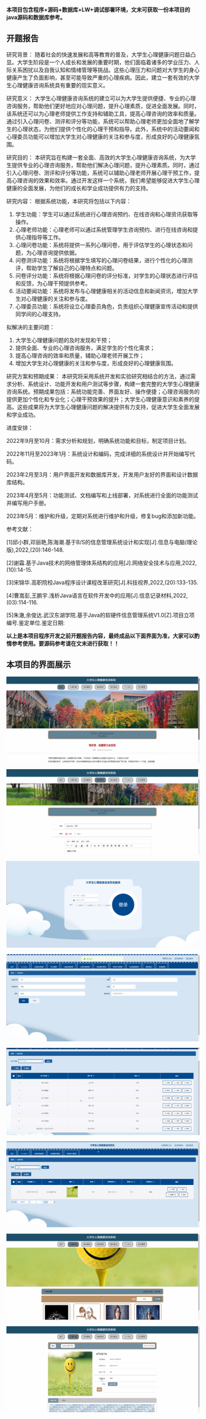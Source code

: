 ****本项目包含程序+源码+数据库+LW+调试部署环境，文末可获取一份本项目的java源码和数据库参考。****

## ******开题报告******

研究背景：
随着社会的快速发展和高等教育的普及，大学生心理健康问题日益凸显。大学生阶段是一个人成长和发展的重要时期，他们面临着诸多的学业压力、人际关系困扰以及自我认知和情绪管理等挑战。这些心理压力和问题对大学生的身心健康产生了负面影响，甚至可能导致严重的心理疾病。因此，建立一套有效的大学生心理健康咨询系统具有重要的现实意义。

研究意义：
大学生心理健康咨询系统的建立可以为大学生提供便捷、专业的心理咨询服务，帮助他们更好地应对心理问题，提升心理素质，促进全面发展。同时，该系统还可以为心理老师提供工作支持和辅助工具，提高心理咨询的效率和质量。通过引入心理问卷、测评和评分等功能，系统可以帮助心理老师更加全面地了解学生的心理状态，为他们提供个性化的心理干预和指导。此外，系统中的活动要闻和心理委员功能可以增加大学生对心理健康的关注和参与度，形成良好的心理健康氛围。

研究目的：
本研究旨在构建一套全面、高效的大学生心理健康咨询系统，为大学生提供专业的心理咨询服务，帮助他们解决心理问题，提升心理素质。同时，通过引入心理问卷、测评和评分等功能，系统可以辅助心理老师开展心理干预工作，提高心理咨询的效果和效率。通过开发这样一个系统，我们希望能够促进大学生心理健康的全面发展，为他们的成长和学业成功提供有力的支持。

研究内容： 根据系统功能，本研究将包括以下内容：

  1. 学生功能：学生可以通过系统进行心理咨询预约、在线咨询和心理资讯获取等操作。
  2. 心理老师功能：心理老师可以通过系统管理学生咨询预约、进行在线咨询和提供心理指导等工作。
  3. 心理问卷功能：系统将提供一系列心理问卷，用于评估学生的心理状态和问题，为心理咨询提供依据。
  4. 问卷测评功能：系统将根据学生填写的心理问卷结果，进行个性化的心理测评，帮助学生了解自己的心理特点和问题。
  5. 问卷评分功能：系统将根据心理问卷的评分标准，对学生的心理状态进行评估和反馈，为心理干预提供参考。
  6. 活动要闻功能：系统将发布与心理健康相关的活动信息和新闻资讯，增加大学生对心理健康的关注和参与度。
  7. 心理委员功能：系统将设立心理委员角色，负责组织心理健康宣传活动和提供同学间的心理支持。

拟解决的主要问题：

  1. 大学生心理健康问题的及时发现和干预；
  2. 提供全面、专业的心理咨询服务，满足学生的个性化需求；
  3. 提高心理咨询的效率和质量，辅助心理老师开展工作；
  4. 增加大学生对心理健康的关注和参与度，形成良好的心理健康氛围。

研究方案和预期成果：
本研究将采用系统开发和实验研究相结合的方法，通过需求分析、系统设计、功能开发和用户测试等步骤，构建一套完整的大学生心理健康咨询系统。预期成果包括：系统功能完善、界面友好、操作便捷；心理咨询服务的提供更加个性化和专业化；心理干预效果的提升；大学生心理健康意识和素养的提高。这些成果将为大学生心理健康问题的解决提供有力支持，促进大学生全面发展和学业成功。

进度安排：

2022年9月至10月：需求分析和规划，明确系统功能和目标，制定项目计划。

2022年11月至2023年1月：系统设计和编码，完成详细的系统设计并开始编写代码。

2023年2月至3月：用户界面开发和数据库开发，开发用户友好的界面和设计数据库结构。

2023年4月至5月：功能测试、文档编写和上线部署，对系统进行全面的功能测试并编写用户手册。

2023年5月：维护和升级，定期对系统进行维护和升级，修复bug和添加新功能。

参考文献：

[1]邱小群,邓丽艳,陈海潮.基于B/S的信息管理系统设计和实现[J].信息与电脑(理论版),2022,(20):146-148.

[2]谢霜.基于Java技术的网络管理体系结构的应用[J].网络安全技术与应用,2022,(10):14-15.

[3]宋锦华.高职院校Java程序设计课程改革研究[J].科技视界,2022,(20):133-135.

[4]曹嵩彭,王鹏宇.浅析Java语言在软件开发中的应用[J].信息记录材料,2022,(03):114-116.

[5]朱澈,余俊达.武汉东湖学院.基于Java的软硬件信息管理系统V1.0[Z].项目立项编号.鉴定单位.鉴定日期:

****以上是本项目程序开发之前开题报告内容，最终成品以下面界面为准，大家可以酌情参考使用。要源码参考请在文末进行获取！！****

## ******本项目的界面展示******

![](./res/e2abb2eb0fb74d23bc9500f495ca5874.png)

![](./res/f3307a10e88e42cb8164bc9aa2c39f29.png)

![](./res/ded0741afcbb4f1ead43de74f3392908.png)

![](./res/1cea194282734e70b67d84a077c5e9d2.png)

![](./res/526e97add80e4f249f96ea1678f4b0e7.png)

![](./res/fc387d624d1d4f778cf8f724103fd80f.png)

![](./res/f75183a4edc241e2a6ae145fc3938bb4.png)

![](./res/7df51c9d696e48cfb9407d3157f0377c.png)

